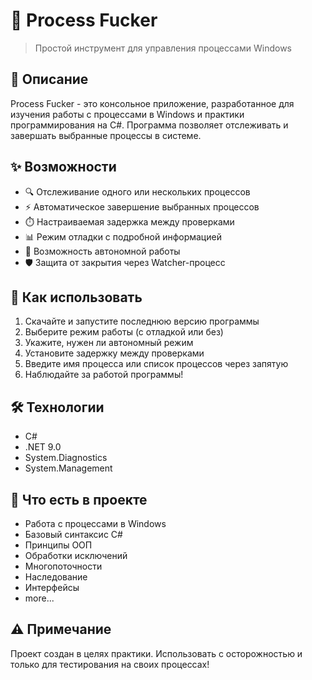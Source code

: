 # 🎯 Process Fucker

> Простой инструмент для управления процессами Windows

## 📝 Описание

Process Fucker - это консольное приложение, разработанное для изучения работы с процессами в Windows и практики программирования на C#. Программа позволяет отслеживать и завершать выбранные процессы в системе.

## ✨ Возможности

- 🔍 Отслеживание одного или нескольких процессов
- ⚡ Автоматическое завершение выбранных процессов
- ⏱️ Настраиваемая задержка между проверками
- 📊 Режим отладки с подробной информацией
- 🔄 Возможность автономной работы
- 🛡️ Защита от закрытия через Watcher-процесс

## 🚀 Как использовать

1. Скачайте и запустите последнюю версию программы
2. Выберите режим работы (с отладкой или без)
3. Укажите, нужен ли автономный режим
4. Установите задержку между проверками
5. Введите имя процесса или список процессов через запятую
6. Наблюдайте за работой программы!

## 🛠️ Технологии

- C#
- .NET 9.0
- System.Diagnostics
- System.Management

## 🌱 Что есть в проекте

- Работа с процессами в Windows
- Базовый синтаксис C#
- Принципы ООП
- Обработки исключений
- Многопоточности
- Наследование
- Интерфейсы
- more...

## ⚠️ Примечание

Проект создан в целях практики. Использовать с осторожностью и только для тестирования на своих процессах!
